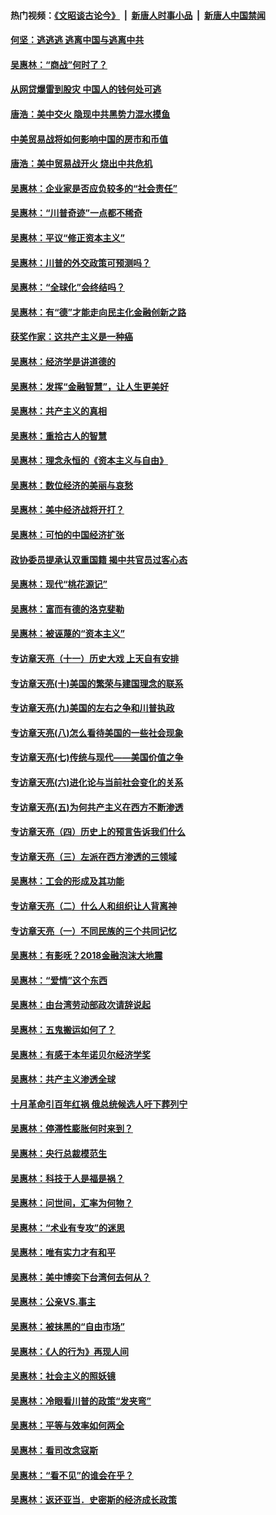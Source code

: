 #### 热门视频：[《文昭谈古论今》](https://github.com/gfw-breaker/wenzhao/blob/master/README.md?t=10260633) &nbsp;|&nbsp; [新唐人时事小品](https://github.com/gfw-breaker/ntdtv-comedy/blob/master/README.md?t=10260633) &nbsp;|&nbsp; [新唐人中国禁闻](https://github.com/gfw-breaker/ntdtv-news/blob/master/README.md?t=10260633)

#### [何坚：逃逃逃 逃离中国与逃离中共](../pages/nsc423/n10592891.md?t=10260633) 

#### [吴惠林：“商战”何时了？](../pages/nsc423/n10573558.md?t=10260633) 

#### [从网贷爆雷到股灾 中国人的钱何处可逃](../pages/nsc423/n10572800.md?t=10260633) 

#### [唐浩：美中交火 隐现中共黑势力混水摸鱼](../pages/nsc423/n10544040.md?t=10260633) 

#### [中美贸易战将如何影响中国的房市和币值](../pages/nsc423/n10543697.md?t=10260633) 

#### [唐浩：美中贸易战开火 烧出中共危机](../pages/nsc423/n10540126.md?t=10260633) 

#### [吴惠林：企业家是否应负较多的“社会责任”](../pages/nsc423/n10535022.md?t=10260633) 

#### [吴惠林：“川普奇迹”一点都不稀奇](../pages/nsc423/n10512808.md?t=10260633) 

#### [吴惠林：平议“修正资本主义”](../pages/nsc423/n10495724.md?t=10260633) 

#### [吴惠林：川普的外交政策可预测吗？](../pages/nsc423/n10462387.md?t=10260633) 

#### [吴惠林：“全球化”会终结吗？](../pages/nsc423/n10452838.md?t=10260633) 

#### [吴惠林：有“德”才能走向民主化金融创新之路](../pages/nsc423/n10432292.md?t=10260633) 

#### [获奖作家：这共产主义是一种癌](../pages/nsc423/n10431541.md?t=10260633) 

#### [吴惠林：经济学是讲道德的](../pages/nsc423/n10398014.md?t=10260633) 

#### [吴惠林：发挥“金融智慧”，让人生更美好](../pages/nsc423/n10375019.md?t=10260633) 

#### [吴惠林：共产主义的真相](../pages/nsc423/n10351394.md?t=10260633) 

#### [吴惠林：重拾古人的智慧](../pages/nsc423/n10337691.md?t=10260633) 

#### [吴惠林：理念永恒的《资本主义与自由》](../pages/nsc423/n10316274.md?t=10260633) 

#### [吴惠林：数位经济的美丽与哀愁](../pages/nsc423/n10292946.md?t=10260633) 

#### [吴惠林：美中经济战将开打？](../pages/nsc423/n10258825.md?t=10260633) 

#### [吴惠林：可怕的中国经济扩张](../pages/nsc423/n10219147.md?t=10260633) 

#### [政协委员提承认双重国籍 揭中共官员过客心态](../pages/nsc423/n10208809.md?t=10260633) 

#### [吴惠林：现代“桃花源记”](../pages/nsc423/n10185234.md?t=10260633) 

#### [吴惠林：富而有德的洛克斐勒](../pages/nsc423/n10142264.md?t=10260633) 

#### [吴惠林：被诬蔑的“资本主义”](../pages/nsc423/n10124816.md?t=10260633) 

#### [专访章天亮（十一）历史大戏 上天自有安排](../pages/nsc423/n10094905.md?t=10260633) 

#### [专访章天亮(十)美国的繁荣与建国理念的联系](../pages/nsc423/n10094899.md?t=10260633) 

#### [专访章天亮(九)美国的左右之争和川普执政](../pages/nsc423/n10094889.md?t=10260633) 

#### [专访章天亮(八)怎么看待美国的一些社会现象](../pages/nsc423/n10094857.md?t=10260633) 

#### [专访章天亮(七)传统与现代——美国价值之争](../pages/nsc423/n10093140.md?t=10260633) 

#### [专访章天亮(六)进化论与当前社会变化的关系](../pages/nsc423/n10092036.md?t=10260633) 

#### [专访章天亮(五)为何共产主义在西方不断渗透](../pages/nsc423/n10083620.md?t=10260633) 

#### [专访章天亮（四）历史上的预言告诉我们什么](../pages/nsc423/n10083606.md?t=10260633) 

#### [专访章天亮（三）左派在西方渗透的三领域](../pages/nsc423/n10081115.md?t=10260633) 

#### [吴惠林：工会的形成及其功能](../pages/nsc423/n10080633.md?t=10260633) 

#### [专访章天亮（二）什么人和组织让人背离神](../pages/nsc423/n10076637.md?t=10260633) 

#### [专访章天亮（一）不同民族的三个共同记忆](../pages/nsc423/n10074188.md?t=10260633) 

#### [吴惠林：有影呒？2018金融泡沫大地震](../pages/nsc423/n10040534.md?t=10260633) 

#### [吴惠林：“爱情”这个东西](../pages/nsc423/n10019423.md?t=10260633) 

#### [吴惠林：由台湾劳动部政次请辞说起](../pages/nsc423/n9979679.md?t=10260633) 

#### [吴惠林：五鬼搬运如何了？](../pages/nsc423/n9925338.md?t=10260633) 

#### [吴惠林：有感于本年诺贝尔经济学奖](../pages/nsc423/n9871883.md?t=10260633) 

#### [吴惠林：共产主义渗透全球](../pages/nsc423/n9812748.md?t=10260633) 

#### [十月革命引百年红祸 俄总统候选人吁下葬列宁](../pages/nsc423/n9810182.md?t=10260633) 

#### [吴惠林：停滞性膨胀何时来到？](../pages/nsc423/n9764136.md?t=10260633) 

#### [吴惠林：央行总裁模范生](../pages/nsc423/n9728134.md?t=10260633) 

#### [吴惠林：科技于人是福是祸？](../pages/nsc423/n9672982.md?t=10260633) 

#### [吴惠林：问世间，汇率为何物？](../pages/nsc423/n9621788.md?t=10260633) 

#### [吴惠林：“术业有专攻”的迷思](../pages/nsc423/n9580363.md?t=10260633) 

#### [吴惠林：唯有实力才有和平](../pages/nsc423/n9529599.md?t=10260633) 

#### [吴惠林：美中博奕下台湾何去何从？](../pages/nsc423/n9483598.md?t=10260633) 

#### [吴惠林：公亲VS.事主](../pages/nsc423/n9425637.md?t=10260633) 

#### [吴惠林：被抹黑的“自由市场”](../pages/nsc423/n9351545.md?t=10260633) 

#### [吴惠林：《人的行为》再现人间](../pages/nsc423/n9296339.md?t=10260633) 

#### [吴惠林：社会主义的照妖镜](../pages/nsc423/n9243460.md?t=10260633) 

#### [吴惠林：冷眼看川普的政策“发夹弯”](../pages/nsc423/n9120684.md?t=10260633) 

#### [吴惠林：平等与效率如何两全](../pages/nsc423/n9075430.md?t=10260633) 

#### [吴惠林：看司改念寇斯](../pages/nsc423/n9024915.md?t=10260633) 

#### [吴惠林：“看不见”的谁会在乎？](../pages/nsc423/n8977488.md?t=10260633) 

#### [吴惠林：返还亚当．史密斯的经济成长政策](../pages/nsc423/n8931896.md?t=10260633) 

